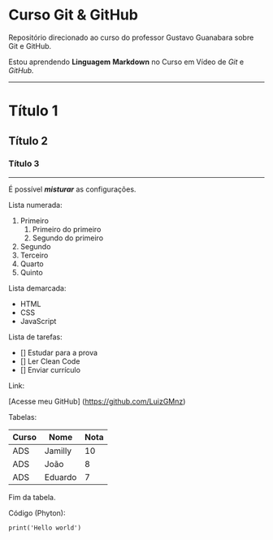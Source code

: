 # Curso Git & GitHub
Repositório direcionado ao curso do professor Gustavo Guanabara sobre Git e GitHub.

Estou aprendendo __Linguagem__ **Markdown** no Curso em Vídeo de _Git_ e *GitHub.*

***

# Título 1
## Título 2
### Título 3

---

É possível __*misturar*__ as configurações.

Lista numerada:

1. Primeiro
    1. Primeiro do primeiro
    2. Segundo do primeiro
2. Segundo
3. Terceiro
4. Quarto
5. Quinto

Lista demarcada:

* HTML
* CSS
* JavaScript

Lista de tarefas:

- [] Estudar para a prova
- [] Ler Clean Code
- [] Enviar currículo

Link:

[Acesse meu GitHub] (https://github.com/LuizGMnz)

Tabelas:

Curso | Nome | Nota
---|---|---
ADS | Jamilly | 10
ADS | João | 8
ADS | Eduardo | 7

Fim da tabela.

Código (Phyton):

`print('Hello world')`